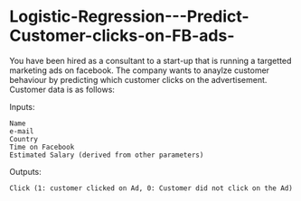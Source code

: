 # Logistic-Regression---Predict-Customer-clicks-on-FB-ads-
You have been hired as a consultant to a start-up that is running a targetted marketing ads on facebook. The company wants to anaylze customer behaviour by predicting which customer clicks on the advertisement. Customer data is as follows:

Inputs:

    Name
    e-mail
    Country
    Time on Facebook
    Estimated Salary (derived from other parameters)

Outputs:

    Click (1: customer clicked on Ad, 0: Customer did not click on the Ad)
